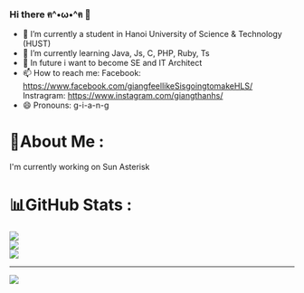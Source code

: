 ### Hi there ฅ^•ω•^ฅ 👋

- 🔭 I’m currently a student in Hanoi University of Science & Technology (HUST)
- 🌱 I’m currently learning Java, Js, C, PHP, Ruby, Ts
- 🤔 In future i want to become SE and IT Architect
- 📫 How to reach me: 
        Facebook: https://www.facebook.com/giangfeellikeSisgoingtomakeHLS/ 
        Instragram: https://www.instagram.com/giangthanhs/
- 😄 Pronouns: g-i-a-n-g

# 💫About Me :
I'm currently working on  Sun Asterisk

# 📊GitHub Stats :
![](https://github-readme-stats.vercel.app/api?username=janglee83&theme=synthwave&hide_border=false&include_all_commits=true&count_private=false)<br/>
![](https://github-readme-streak-stats.herokuapp.com/?user=janglee83&theme=synthwave&hide_border=false)<br/>
![](https://github-readme-stats.vercel.app/api/top-langs/?username=janglee83&theme=synthwave&hide_border=false&include_all_commits=true&count_private=true&layout=compact)

---
[![](https://visitcount.itsvg.in/api?id=janglee83&label=Profile%20Views&color=0&icon=1&pretty=true)](https://visitcount.itsvg.in)
